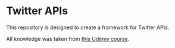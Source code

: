 # Twitter APIs

This repository is designed to create a framework for Twitter APIs.  

All knowledge was taken from [this Udemy course](https://www.udemy.com/rest-api-automation/?src=sac&kw=rest).
